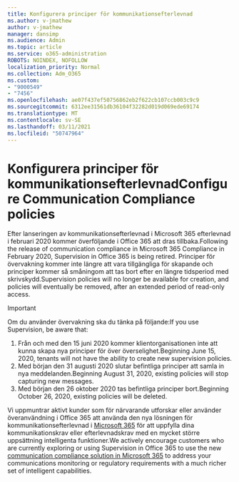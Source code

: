 ```yaml
---
title: Konfigurera principer för kommunikationsefterlevnad
ms.author: v-jmathew
author: v-jmathew
manager: dansimp
ms.audience: Admin
ms.topic: article
ms.service: o365-administration
ROBOTS: NOINDEX, NOFOLLOW
localization_priority: Normal
ms.collection: Adm_O365
ms.custom:
- "9000549"
- "7456"
ms.openlocfilehash: ae07f437ef50756862eb2f622cb107ccb003c9c9
ms.sourcegitcommit: 6312ee31561db36104f32282d019d069ede69174
ms.translationtype: MT
ms.contentlocale: sv-SE
ms.lasthandoff: 03/11/2021
ms.locfileid: "50747964"
---
```

# <a name="configure-communication-compliance-policies"></a><span data-ttu-id="4ca0b-102">Konfigurera principer för kommunikationsefterlevnad</span><span class="sxs-lookup"><span data-stu-id="4ca0b-102">Configure Communication Compliance policies</span></span>

<span data-ttu-id="4ca0b-103">Efter lanseringen av kommunikationsefterlevnad i Microsoft 365 efterlevnad i februari 2020 kommer överföljande i Office 365 att dras tillbaka.</span><span class="sxs-lookup"><span data-stu-id="4ca0b-103">Following the release of communication compliance in Microsoft 365 Compliance in February 2020, Supervision in Office 365 is being retired.</span></span> <span data-ttu-id="4ca0b-104">Principer för övervakning kommer inte längre att vara tillgängliga för skapande och principer kommer så småningom att tas bort efter en längre tidsperiod med skrivskydd.</span><span class="sxs-lookup"><span data-stu-id="4ca0b-104">Supervision policies will no longer be available for creation, and policies will eventually be removed, after an extended period of read-only access.</span></span>

> [!IMPORTANT]
> <span data-ttu-id="4ca0b-105">Om du använder övervakning ska du tänka på följande:</span><span class="sxs-lookup"><span data-stu-id="4ca0b-105">If you use Supervision, be aware that:</span></span>
>
> 1. <span data-ttu-id="4ca0b-106">Från och med den 15 juni 2020 kommer klientorganisationen inte att kunna skapa nya principer för över överselighet.</span><span class="sxs-lookup"><span data-stu-id="4ca0b-106">Beginning June 15, 2020, tenants will not have the ability to create new supervision policies.</span></span>
> 2. <span data-ttu-id="4ca0b-107">Med början den 31 augusti 2020 slutar befintliga principer att samla in nya meddelanden.</span><span class="sxs-lookup"><span data-stu-id="4ca0b-107">Beginning August 31, 2020, existing policies will stop capturing new messages.</span></span>
> 3. <span data-ttu-id="4ca0b-108">Med början den 26 oktober 2020 tas befintliga principer bort.</span><span class="sxs-lookup"><span data-stu-id="4ca0b-108">Beginning October 26, 2020, existing policies will be deleted.</span></span>

<span data-ttu-id="4ca0b-109">Vi uppmuntrar aktivt kunder som för närvarande utforskar eller använder överanvändning i Office 365 att använda den nya lösningen för kommunikationsefterlevnad i [Microsoft 365](https://go.microsoft.com/fwlink/?linkid=2128593) för att uppfylla dina kommunikationskrav eller efterlevnadskrav med en mycket större uppsättning intelligenta funktioner.</span><span class="sxs-lookup"><span data-stu-id="4ca0b-109">We actively encourage customers who are currently exploring or using Supervision in Office 365 to use the new [communication compliance solution in Microsoft 365](https://go.microsoft.com/fwlink/?linkid=2128593) to address your communications monitoring or regulatory requirements with a much richer set of intelligent capabilities.</span></span>
